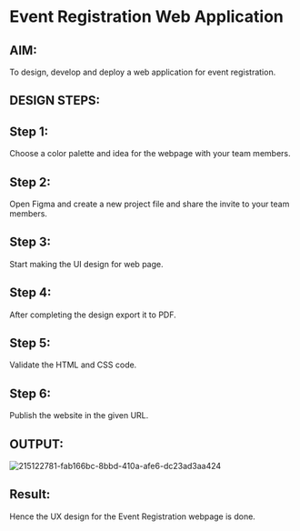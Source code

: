 # Event Registration Web Application

## AIM:
To design, develop and deploy a web application for event registration.

## DESIGN STEPS:

## Step 1:
Choose a color palette and idea for the webpage with your team members.

## Step 2:
Open Figma and create a new project file and share the invite to your team members.

## Step 3:
Start making the UI design for web page.

## Step 4:
After completing the design export it to PDF.

## Step 5:
Validate the HTML and CSS code.

## Step 6:
Publish the website in the given URL.



## OUTPUT:

![215122781-fab166bc-8bbd-410a-afe6-dc23ad3aa424](https://user-images.githubusercontent.com/118707879/215284027-6e8e0c75-add9-4181-8ae3-2e0cf6e786f9.jpg)


## Result:

Hence the UX design for the Event Registration webpage is done.
